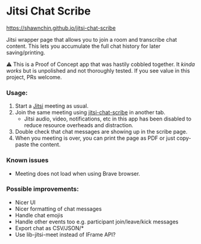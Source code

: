 # Jitsi Chat Scribe

https://shawnchin.github.io/jitsi-chat-scribe

Jitsi wrapper page that allows you to join a room and transcribe chat content. This lets you accumulate the full chat 
history for later saving/printing.

:warning: This is a Proof of Concept app that was hastily cobbled together. It _kinda works_ but is unpolished and not
thoroughly tested. If you see value in this project, PRs welcome.

### Usage:
1. Start a [Jitsi](https://meet.jit.si) meeting as usual.
2. Join the same meeting using [jitsi-chat-scribe](https://shawnchin.github.io/jitsi-chat-scribe) in another tab.
   * Jitsi audio, video, notifications, etc in this app has been disabled to reduce resource overheads and distraction.
3. Double check that chat messages are showing up in the scribe page.
4. When you meeting is over, you can print the page as PDF or just copy-paste the content.

### Known issues
* Meeting does not load when using Brave browser.

### Possible improvements:
* Nicer UI
* Nicer formatting of chat messages
* Handle chat emojis
* Handle other events too e.g. participant join/leave/kick messages
* Export chat as CSV/JSON/*
* Use lib-jitsi-meet instead of IFrame API?